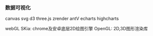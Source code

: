 ### 数据可视化
canvas 
svg
d3
three.js
zrender
antV
echarts
highcharts

webGL
SKia: chrome及安卓底层2D绘图引擎
OpenGL: 2D,3D图形渲染库